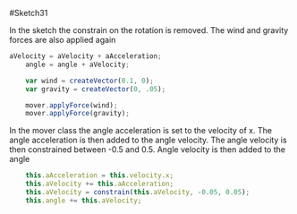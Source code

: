 #Sketch31

In the sketch the constrain on the rotation is removed. The wind and gravity forces are also applied again
```js
aVelocity = aVelocity + aAcceleration;
	angle = angle + aVelocity;

	var wind = createVector(0.1, 0);
	var gravity = createVector(0, .05);

	mover.applyForce(wind);
	mover.applyForce(gravity);
```

In the mover class the angle acceleration is set to the velocity of x. The angle acceleration is then added to the angle velocity. The angle velocity is then constrained between -0.5 and 0.5. Angle velocity is then added to the angle
```js
	this.aAcceleration = this.velocity.x;
    this.aVelocity += this.aAcceleration;
    this.aVelocity = constrain(this.aVelocity, -0.05, 0.05);
    this.angle += this.aVelocity;
```
